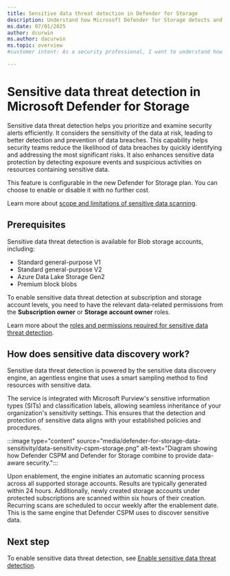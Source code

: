 ```yaml
---
title: Sensitive data threat detection in Defender for Storage
description: Understand how Microsoft Defender for Storage detects and protects sensitive data from exposure, enhancing your organization's data security.
ms.date: 07/01/2025
author: dcurwin
ms.author: dacurwin
ms.topic: overview
#customer intent: As a security professional, I want to understand how Microsoft Defender for Storage detects and protects sensitive data from exposure so that I can enhance my organization's data security.

---
```


# Sensitive data threat detection in Microsoft Defender for Storage

Sensitive data threat detection helps you prioritize and examine security alerts efficiently. It considers the sensitivity of the data at risk, leading to better detection and prevention of data breaches. This capability helps security teams reduce the likelihood of data breaches by quickly identifying and addressing the most significant risks. It also enhances sensitive data protection by detecting exposure events and suspicious activities on resources containing sensitive data.

This feature is configurable in the new Defender for Storage plan. You can choose to enable or disable it with no further cost.

Learn more about [scope and limitations of sensitive data scanning](concept-data-security-posture-prepare.md).

## Prerequisites

Sensitive data threat detection is available for Blob storage accounts, including:

- Standard general-purpose V1
- Standard general-purpose V2
- Azure Data Lake Storage Gen2
- Premium block blobs

To enable sensitive data threat detection at subscription and storage account levels, you need to have the relevant data-related permissions from the **Subscription owner** or **Storage account owner** roles.

Learn more about the [roles and permissions required for sensitive data threat detection](support-matrix-defender-for-storage.md).

## How does sensitive data discovery work?

Sensitive data threat detection is powered by the sensitive data discovery engine, an agentless engine that uses a smart sampling method to find resources with sensitive data.

The service is integrated with Microsoft Purview's sensitive information types (SITs) and classification labels, allowing seamless inheritance of your organization's sensitivity settings. This ensures that the detection and protection of sensitive data aligns with your established policies and procedures.

:::image type="content" source="media/defender-for-storage-data-sensitivity/data-sensitivity-cspm-storage.png" alt-text="Diagram showing how Defender CSPM and Defender for Storage combine to provide data-aware security.":::

Upon enablement, the engine initiates an automatic scanning process across all supported storage accounts. Results are typically generated within 24 hours. Additionally, newly created storage accounts under protected subscriptions are scanned within six hours of their creation. Recurring scans are scheduled to occur weekly after the enablement date. This is the same engine that Defender CSPM uses to discover sensitive data.

## Next step

To enable sensitive data threat detection, see [Enable sensitive data threat detection](enable-defender-for-storage-data-sensitivity.md).